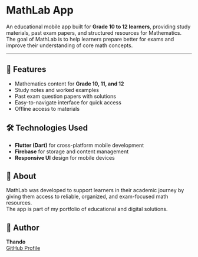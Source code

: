 # MathLab App

An educational mobile app built for **Grade 10 to 12 learners**, providing study materials, past exam papers, and structured resources for Mathematics.  
The goal of MathLab is to help learners prepare better for exams and improve their understanding of core math concepts.

---

## 🚀 Features
- Mathematics content for **Grade 10, 11, and 12**
- Study notes and worked examples
- Past exam question papers with solutions
- Easy-to-navigate interface for quick access
- Offline access to materials

## 🛠️ Technologies Used
- **Flutter (Dart)** for cross-platform mobile development  
- **Firebase** for storage and content management  
- **Responsive UI** design for mobile devices  

## 📌 About
MathLab was developed to support learners in their academic journey by giving them access to reliable, organized, and exam-focused math resources.  
The app is part of my portfolio of educational and digital solutions.  

## 👤 Author
**Thando**  
[GitHub Profile](https://github.com/Thando22-bit)

